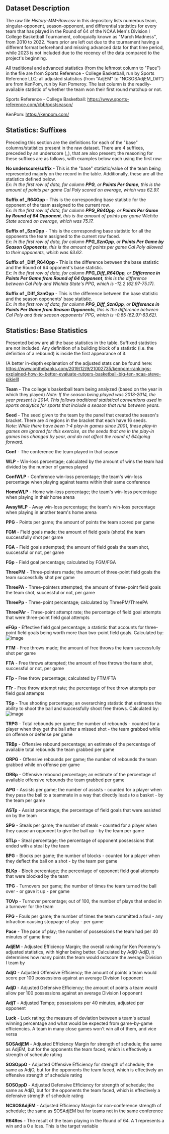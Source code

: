 ## Dataset Description

The raw file *History-MM-Raw.csv* in this depository lists numerous team, singular-opponent, season-opponent, and differential statistics for every team that has played in the Round of 64 of the NCAA Men's Division I College Basketball Tournament, colloquially known as "March Madness", from 2010 to 2022. Years prior are left out due to the tournament having a different format beforehand and missing advanced data for that time period, while 2023 is not included due to the recency of the data compared to the project's beginning.

All traditional and advanced statistics (from the leftmost column to "Pace") in the file are from Sports Reference - College Basketball, run by Sports Reference LLC; all adjusted statistics (from "AdjEM" to "NCSOSAdjEM_Diff") are from KenPom, run by Ken Pomeroy. The last column is the readily-available statistic of whether the team won their first round matchup or not.

Sports Reference - College Basketball: https://www.sports-reference.com/cbb/postseason/

KenPom: https://kenpom.com/

## Statistics: Suffixes

Preceding this section are the definitions for each of the "base" columns/statistics present in the raw dataset. There are 4 suffixes, preceded by an underscore (_), that are also present; the reasoning for these suffixes are as follows, with examples below each using the first row:

**No underscore/suffix** - This is the "base" statistic/value of the team being represented majorly on the record in the table. Additionally, these are all the statistics defined below.  
*Ex: In the first row of data, for column **PPG**, or **Points Per Game**, this is the amount of points per game Cal Poly scored on average, which was 62.97.*

**Suffix of _R64Opp** - This is the corresponding base statistic for the opponent of the team assigned to the current row.  
*Ex: In the first row of data, for column **PPG_R64Opp**, or **Points Per Game by Round of 64 Opponent**, this is the amount of points per game Wichita State scored on average, which was 75.17.*

**Suffix of _SznOpp** - This is the corresponding base statistic for all the opponents the team assigned to the current row faced.  
*Ex: In the first row of data, for column **PPG_SznOpp**, or **Points Per Game by Season Opponents**, this is the amount of points per game Cal Poly allowed to their opponents, which was 63.62.*

**Suffix of _Diff_R64Opp** - This is the difference between the base statistic and the Round of 64 opponent's base statistic.  
*Ex: In the first row of data, for column **PPG_Diff_R64Opp**, or **Difference in Points Per Game from Round of 64 Opponent**, this is the difference between Cal Poly and Wichita State's PPG, which is -12.2 (62.97-75.17).*

**Suffix of _Diff_SznOpp** - This is the difference between the base statistic and the season opponents' base statistic.  
*Ex: In the first row of data, for column **PPG_Diff_SznOpp**, or **Difference in Points Per Game from Season Opponents**, this is the difference between Cal Poly and their season opponents' PPG, which is -0.65 (62.97-63.62).*

## Statistics: Base Statistics

Presented below are all the base statistics in the table. Suffixed statistics are not included. Any definition of a building block of a statistic (i.e. the definition of a rebound) is inside the first appearance of it.

(A better in-depth explanation of the adjusted stats can be found here: https://www.onthebanks.com/2019/12/9/21002735/kenpom-rankings-explained-how-to-better-evaluate-rutgers-basketball-big-ten-ncaa-steve-pikiell)

**Team** - The college's basketball team being analyzed (based on the year in which they played)
  *Note: If the season being played was 2013-2014, the year present is 2014. This follows traditional statistical conventions used in sports analytics for sports that include a season that runs between years.*
  
**Seed** - The seed given to the team by the panel that created the season's bracket. There are 4 regions in the bracket that each have 16 seeds.  
  *Note: While there have been 1-4 play-in games since 2001, these play-in games are ignored for this exercise, as the seeds that are in the play-in games has changed by year, and do not affect the round of 64/going forward.*

**Conf** - The conference the team played in that season

**WLP** - Win-loss percentage; calculated by the amount of wins the team had divided by the number of games played

**ConfWLP** - Conference win-loss percentage; the team's win-loss percentage when playing against teams within their same conference

**HomeWLP** - Home win-loss percentage; the team's win-loss percentage when playing in their home arena

**AwayWLP** - Away win-loss percentage; the team's win-loss percentage when playing in another team's home arena

**PPG** - Points per game; the amount of points the team scored per game

**FGM** - Field goals made; the amount of field goals (shots) the team successfully shot per game

**FGA** - Field goals attempted; the amount of field goals the team shot, successful or not, per game

**FGp** - Field goal percentage; calculated by FGM/FGA

**ThreePM** - Three-pointers made; the amount of three-point field goals the team successfully shot per game

**ThreePA** - Three-pointers attempted; the amount of three-point field goals the team shot, successful or not, per game

**ThreePp** - Three-point percentage; calculated by ThreePM/ThreePA

**ThreePAr** - Three-point attempt rate; the percentage of field goal attempts that were three-point field goal attempts

**eFGp** - Effective field goal percentage; a statistic that accounts for three-point field goals being worth more than two-point field goals. Calculated by:  
![image](https://github.com/WalkingWiki41/MarchMadness/assets/51684045/c4d5a258-8015-4892-a903-797f8fcb2a3e)

**FTM** - Free throws made; the amount of free throws the team successfully shot per game

**FTA** - Free throws attempted; the amount of free throws the team shot, successful or not, per game

**FTp** - Free throw percentage; calculated by FTM/FTA

**FTr** - Free throw attempt rate; the percentage of free throw attempts per field goal attempts

**TSp** - True shooting percentage; an overarching statistic that estimates the ability to shoot the ball and successfully shoot free throws. Calculated by:  
![image](https://github.com/WalkingWiki41/MarchMadness/assets/51684045/f1138fa5-20dd-4972-b5de-704b0f39cc9c)

**TRPG** - Total rebounds per game; the number of rebounds - counted for a player when they get the ball after a missed shot - the team grabbed while on offense or defense per game

**TRBp** - Offensive rebound percentage; an estimate of the percentage of available total rebounds the team grabbed per game

**ORPG** - Offensive rebounds per game; the number of rebounds the team grabbed while on offense per game

**ORBp** - Offensive rebound percentage; an estimate of the percentage of available offensive rebounds the team grabbed per game

**APG** - Assists per game; the number of assists - counted for a player when they pass the ball to a teammate in a way that directly leads to a basket - by the team per game 

**ASTp** - Assist percentage; the percentage of field goals that were assisted on by the team

**SPG** - Steals per game; the number of steals - counted for a player when they cause an opponent to give the ball up - by the team per game

**STLp** - Steal percentage; the percentage of opponent possessions that ended with a steal by the team

**BPG** - Blocks per game; the number of blocks - counted for a player when they deflect the ball on a shot - by the team per game

**BLKp** - Block percentage; the percentage of opponent field goal attempts that were blocked by the team

**TPG** - Turnovers per game; the number of times the team turned the ball over - or gave it up - per game

**TOVp** - Turnover percentage;  out of 100, the number of plays that ended in a turnover for the team

**FPG** - Fouls per game; the number of times the team committed a foul - any infraction causing stoppage of play - per game

**Pace** - The pace of play; the number of possessions the team had per 40 minutes of game time

**AdjEM** - Adjusted Efficiency Margin; the overall ranking for Ken Pomeroy's adjusted statistics, with higher being better. Calculated by AdjO-AdjD, it determines how many points the team would outscore the average Division I team by

**AdjO** - Adjusted Offensive Efficiency; the amount of points a team would score per 100 possessions against an average Division I opponent

**AdjD** - Adjusted Defensive Efficiency; the amount of points a team would allow per 100 possessions against an average Division I opponent

**AdjT** - Adjusted Tempo; possessions per 40 minutes, adjusted per opponent

**Luck** - Luck rating; the measure of deviation between a team's actual winning percentage and what would be expected from game-by-game efficiencies. A team in many close games won't win all of them, and vice versa

**SOSAdjEM** - Adjusted Efficiency Margin for strength of schedule; the same as AdjEM, but for the opponents the team faced, which is effectively a strength of schedule rating

**SOSOppO** - Adjusted Offensive Efficiency for strength of schedule; the same as AdjO, but for the opponents the team faced, which is effectively an offensive strength of schedule rating

**SOSOppD** - Adjusted Defensive Efficiency for strength of schedule; the same as AdjD, but for the opponents the team faced, which is effectively a defensive strength of schedule rating

**NCSOSAdjEM** - Adjusted Efficiency Margin for non-conference strength of schedule; the same as SOSAdjEM but for teams not in the same conference

**R64Res** - The result of the team playing in the Round of 64. A 1 represents a win and a 0 a loss. This is the target variable
